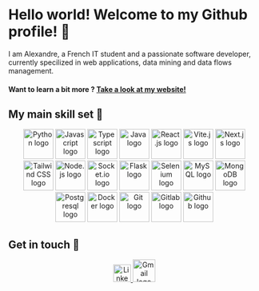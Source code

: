 # Hello world! Welcome to my Github profile! 👋

I am Alexandre, a French IT student and a passionate software developer, currently specilized in web applications, data mining and data flows management.
#### Want to learn a bit more ? <a href="https://www.asparton.com/">Take a look at my website!</a>

## My main skill set 🧠
<div align="center">
  <img src="https://seeklogo.com/images/P/python-logo-A32636CAA3-seeklogo.com.png" alt="Python logo" width="60"/>
  <img src="https://seeklogo.com/images/J/javascript-js-logo-2949701702-seeklogo.com.png" alt="Javascript logo" width="60" />
  <img src="https://seeklogo.com/images/T/typescript-logo-B29A3F462D-seeklogo.com.png" alt="Typescript logo" width="60" />
  <img src="https://seeklogo.com/images/J/java-logo-7833D1D21A-seeklogo.com.png" alt="Java logo" width="60"/>

  <img src="https://img.icons8.com/office/240/000000/react.png" alt="React.js logo" width="60" />
  <img src="https://seeklogo.com/images/V/vite-logo-BFD4283991-seeklogo.com.png" alt="Vite.js logo" width="60" />
  <img src="https://seeklogo.com/images/N/next-js-logo-8FCFF51DD2-seeklogo.com.png" alt="Next.js logo" width="60"/>
  <img src="https://seeklogo.com/images/T/tailwind-css-logo-5AD4175897-seeklogo.com.png" alt="Tailwind CSS logo" width="60"/>

  <img src="https://seeklogo.com/images/N/nodejs-logo-065257DE24-seeklogo.com.png" alt="Node.js logo" width="60"/>
  <img src="https://seeklogo.com/images/S/socketio-logo-B8A7F486CD-seeklogo.com.png" alt="Socket.io logo" width="60"/>
  <img src="https://seeklogo.com/images/F/flask-logo-44C507ABB7-seeklogo.com.png" alt="Flask logo" width="60"/>
  <img src="https://seeklogo.com/images/S/selenium-logo-DB9103D7CF-seeklogo.com.png" alt="Selenium logo" width="60"/>

  <img src="https://seeklogo.com/images/M/MySQL-logo-F6FF285A58-seeklogo.com.png" alt="MySQL logo" width="60" />
  <img src="https://seeklogo.com/images/M/mongodb-logo-4A71340576-seeklogo.com.png" alt="MongoDB logo" width="60"/>
  <img src="https://img.icons8.com/color/240/000000/postgreesql.png" alt="Postgresql logo" width="60"/>

  <img src="https://seeklogo.com/images/D/docker-logo-6D6F987702-seeklogo.com.png" alt="Docker logo" width="60"/>
  <img src="https://seeklogo.com/images/G/git-logo-CD8D6F1C09-seeklogo.com.png" alt="Git logo" width="60" />
  <img src="https://seeklogo.com/images/G/gitlab-logo-757620E430-seeklogo.com.png" alt="Gitlab logo" width="60" />
  <img src="https://seeklogo.com/images/G/github-logo-5F384D0265-seeklogo.com.png" alt="Github logo" width="60" />
</div>

## Get in touch 🤝
<div align="center">
  <a href="https://www.linkedin.com/in/alexandre-sparton/">
    <img src="https://raw.githubusercontent.com/WaylonWalker/WaylonWalker/main/icon/linkedin.png" alt="LinkedIn logo" width="35"/>
  </a>
  <a href="mailto:sparton.alexandre@gmail.com">
    <img src="https://seeklogo.com/images/G/gmail-logo-286F380C2D-seeklogo.com.png" alt="Gmail logo" width="45"/>
  </a>
</div>
